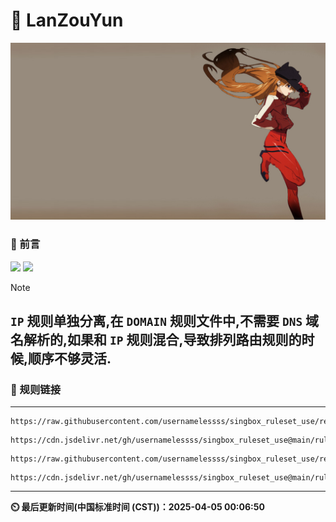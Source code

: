 
# 🧸 LanZouYun
![](https://raw.githubusercontent.com/usernamelessss/picture-bed/main/images/202504042256831.jpg)
### 📣 前言
![](https://shields.io/badge/-移除重复规则-ff69b4) ![](https://shields.io/badge/-IP&nbsp;规则单独存放不与&nbsp;DOMAIN&nbsp;等混合-green)
> [!NOTE]
**`IP` 规则单独分离,在 `DOMAIN` 规则文件中,不需要 `DNS` 域名解析的,如果和 `IP` 规则混合,导致排列路由规则的时候,顺序不够灵活.**
---

###  🔗 规则链接
---

```url
https://raw.githubusercontent.com/usernamelessss/singbox_ruleset_use/refs/heads/main/rule/LanZouYun/LanZouYun_No_IP.json
```

```url
https://cdn.jsdelivr.net/gh/usernamelessss/singbox_ruleset_use@main/rule/LanZouYun/LanZouYun_No_IP.json
```

```url
https://raw.githubusercontent.com/usernamelessss/singbox_ruleset_use/refs/heads/main/rule/LanZouYun/LanZouYun_No_IP.srs
```

```url
https://cdn.jsdelivr.net/gh/usernamelessss/singbox_ruleset_use@main/rule/LanZouYun/LanZouYun_No_IP.srs
```

---
**⏲️ 最后更新时间(中国标准时间 (CST))：2025-04-05 00:06:50**